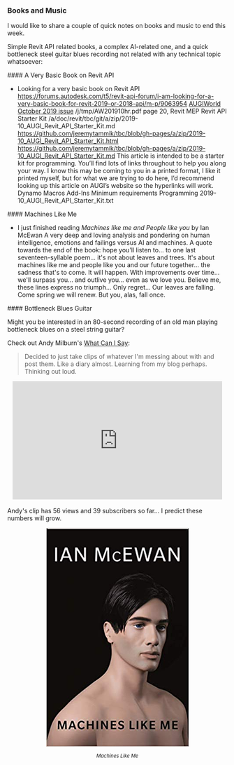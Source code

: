 <head>
<meta http-equiv="Content-Type" content="text/html; charset=utf-8">
<link rel="stylesheet" type="text/css" href="bc.css">
<script src="https://cdn.rawgit.com/google/code-prettify/master/loader/run_prettify.js" type="text/javascript"></script>
<script async src="https://platform.twitter.com/widgets.js" charset="utf-8"></script>
</head>

<!---

- Looking for a very basic book on Revit API
  https://forums.autodesk.com/t5/revit-api-forum/i-am-looking-for-a-very-basic-book-for-revit-2019-or-2018-api/m-p/9063954
  [AUGIWorld October 2019 issue](https://issuu.com/augi/docs/aw201910hr)
  /j/tmp/AW201910hr.pdf
  page 20, Revit MEP Revit API Starter Kit
  /a/doc/revit/tbc/git/a/zip/2019-10_AUGI_Revit_API_Starter_Kit.md
  https://github.com/jeremytammik/tbc/blob/gh-pages/a/zip/2019-10_AUGI_Revit_API_Starter_Kit.html
  https://github.com/jeremytammik/tbc/blob/gh-pages/a/zip/2019-10_AUGI_Revit_API_Starter_Kit.md
  This article is intended to be a starter kit for programming. You’ll find lots of links throughout to help you along your way. I know this may be coming to you in a printed format, I like it printed myself, but for what we are trying to do here, I’d recommend looking up this article on AUGI’s website so the hyperlinks will work.
  Dynamo
  Macros
  Add-Ins
  Minimum requirements
  Programming
  2019-10_AUGI_Revit_API_Starter_Kit.txt

- I just finished reading *Machines like me and People like you* by Ian McEwan
  A very deep and loving analysis and pondering on human intelligence, emotions and failings versus AI and machines.
  A quote towards the end of the book:
  hope you'll listen to... to one last seventeen-syllable poem... it's not about leaves and trees.
  It's about machines like me and people like you and our future together... the sadness that's to come.
  It will happen. With improvements over time... we'll surpass you... and outlive you... even as we love you.
  Believe me, these lines express no triumph... Only regret...
  Our leaves are falling.
  Come spring we will renew.
  But you, alas, fall once.

- Might you be interested in an 80-second recording of an old man playing bottleneck blues on a steel string guitar?
  Check out Andy Milburn's [What Can I Say](https://youtu.be/QrI3hvv-_Ws):
Decided to just take clips of whatever I'm messing about with and post them. Like a diary almost. Learning from my blog perhaps. Thinking out loud.
<iframe width="560" height="315" src="https://www.youtube.com/embed/QrI3hvv-_Ws" frameborder="0" allow="accelerometer; autoplay; encrypted-media; gyroscope; picture-in-picture" allowfullscreen></iframe>
  56 views and 39 subscribers so far... I predict these numbers will grow.

twitter:

 in the #RevitAPI @AutodeskForge @AutodeskRevit #bim #DynamoBim #ForgeDevCon 

&ndash; 
...

linkedin:


#bim #DynamoBim #ForgeDevCon #Revit #API #IFC #SDK #AI #VisualStudio #Autodesk #AEC #adsk

the [Revit API discussion forum](http://forums.autodesk.com/t5/revit-api-forum/bd-p/160) thread

<p style="font-size: 80%; font-style:italic"></p>

-->

### Books and Music

I would like to share a couple of quick notes on books and music to end this week.

Simple Revit API related books, a complex AI-related one, and a quick bottleneck steel guitar blues recording not related with any technical topic whatsoever:




####<a name="2"></a> A Very Basic Book on Revit API

- Looking for a very basic book on Revit API
  https://forums.autodesk.com/t5/revit-api-forum/i-am-looking-for-a-very-basic-book-for-revit-2019-or-2018-api/m-p/9063954
  [AUGIWorld October 2019 issue](https://issuu.com/augi/docs/aw201910hr)
  /j/tmp/AW201910hr.pdf
  page 20, Revit MEP Revit API Starter Kit
  /a/doc/revit/tbc/git/a/zip/2019-10_AUGI_Revit_API_Starter_Kit.md
  https://github.com/jeremytammik/tbc/blob/gh-pages/a/zip/2019-10_AUGI_Revit_API_Starter_Kit.html
  https://github.com/jeremytammik/tbc/blob/gh-pages/a/zip/2019-10_AUGI_Revit_API_Starter_Kit.md
  This article is intended to be a starter kit for programming. You’ll find lots of links throughout to help you along your way. I know this may be coming to you in a printed format, I like it printed myself, but for what we are trying to do here, I’d recommend looking up this article on AUGI’s website so the hyperlinks will work.
  Dynamo
  Macros
  Add-Ins
  Minimum requirements
  Programming
  2019-10_AUGI_Revit_API_Starter_Kit.txt

####<a name="3"></a> Machines Like Me

- I just finished reading *Machines like me and People like you* by Ian McEwan
  A very deep and loving analysis and pondering on human intelligence, emotions and failings versus AI and machines.
  A quote towards the end of the book:
  hope you'll listen to... to one last seventeen-syllable poem... it's not about leaves and trees.
  It's about machines like me and people like you and our future together... the sadness that's to come.
  It will happen. With improvements over time... we'll surpass you... and outlive you... even as we love you.
  Believe me, these lines express no triumph... Only regret...
  Our leaves are falling.
  Come spring we will renew.
  But you, alas, fall once.

####<a name="4"></a> Bottleneck Blues Guitar

Might you be interested in an 80-second recording of an old man playing bottleneck blues on a steel string guitar?

Check out Andy Milburn's [What Can I Say](https://youtu.be/QrI3hvv-_Ws):

> Decided to just take clips of whatever I'm messing about with and post them.
Like a diary almost.
Learning from my blog perhaps.
Thinking out loud.

<center>
<iframe width="480" height="270" src="https://www.youtube.com/embed/QrI3hvv-_Ws" frameborder="0" allow="accelerometer; autoplay; encrypted-media; gyroscope; picture-in-picture" allowfullscreen></iframe>
</center>

Andy's clip has 56 views and 39 subscribers so far... I predict these numbers will grow.

<center>
<img src="img/machines_like_me.jpg" alt="Machines Like Me" width="327">
<p style="font-size: 80%; font-style:italic">Machines Like Me</p>
</center>
